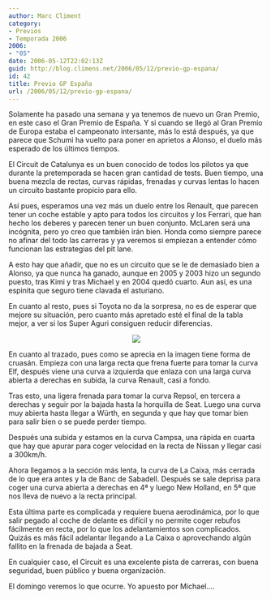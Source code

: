 ```yaml
---
author: Marc Climent
category:
- Previos
- Temporada 2006
2006:
- "05"
date: 2006-05-12T22:02:13Z
guid: http://blog.climens.net/2006/05/12/previo-gp-espana/
id: 42
title: Previo GP España
url: /2006/05/12/previo-gp-espana/
---
```


Solamente ha pasado una semana y ya tenemos de nuevo un Gran Premio, en este caso el Gran Premio de España. Y si cuando se llegó al Gran Premio de Europa estaba el campeonato intersante, más lo está después, ya que parece que Schumi ha vuelto para poner en aprietos a Alonso, el duelo más esperado de los últimos tiempos.

El Circuit de Catalunya es un buen conocido de todos los pilotos ya que durante la pretemporada se hacen gran cantidad de tests. Buen tiempo, una buena mezcla de rectas, curvas rápidas, frenadas y curvas lentas lo hacen un circuito bastante propicio para ello.

Así pues, esperamos una vez más un duelo entre los Renault, que parecen tener un coche estable y apto para todos los circuitos y los Ferrari, que han hecho los deberes y parecen tener un buen conjunto. McLaren será una incógnita, pero yo creo que también irán bien. Honda como siempre parece no afinar del todo las carreras y ya veremos si empiezan a entender cómo funcionan las estrategias del pit lane.

A esto hay que añadir, que no es un circuito que se le de demasiado bien a Alonso, ya que nunca ha ganado, aunque en 2005 y 2003 hizo un segundo puesto, tras Kimi y tras Michael y en 2004 quedó cuarto. Aun así, es una espinita que seguro tiene clavada el asturiano.

En cuanto al resto, pues si Toyota no da la sorpresa, no es de esperar que mejore su situación, pero cuanto más apretado esté el final de la tabla mejor, a ver si los Super Aguri consiguen reducir diferencias.

<div style="text-align: center">
  <img src="http://upload.wikimedia.org/wikipedia/commons/thumb/2/28/GrandPrix_Circuit_Spain_2006.svg/230px-GrandPrix_Circuit_Spain_2006.svg.png" />
</div>

En cuanto al trazado, pues como se aprecia en la imagen tiene forma de cruasán. Empieza con una larga recta que frena fuerte para tomar la curva Elf, después viene una curva a izquierda que enlaza con una larga curva abierta a derechas en subida, la curva Renault, casi a fondo.

Tras esto, una ligera frenada para tomar la curva Repsol, en tercera a derechas y seguir por la bajada hasta la horquilla de Seat. Luego una curva muy abierta hasta llegar a Würth, en segunda y que hay que tomar bien para salir bien o se puede perder tiempo.

Después una subida y estamos en la curva Campsa, una rápida en cuarta que hay que apurar para coger velocidad en la recta de Nissan y llegar casi a 300km/h.

Ahora llegamos a la sección más lenta, la curva de La Caixa, más cerrada de lo que era antes y la de Banc de Sabadell. Después se sale deprisa para coger una curva abierta a derechas en 4ª y luego New Holland, en 5ª que nos lleva de nuevo a la recta principal.

Esta última parte es complicada y requiere buena aerodinámica, por lo que salir pegado al coche de delante es difícil y no permite coger rebufos fácilmente en recta, por lo que los adelantamientos son complicados. Quizás es más fácil adelantar llegando a La Caixa o aprovechando algún fallito en la frenada de bajada a Seat.

En cualquier caso, el Circuit es una excelente pista de carreras, con buena seguridad, buen público y buena organización.

El domingo veremos lo que ocurre. Yo apuesto por Michael&#8230;.